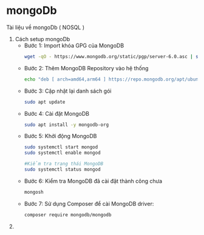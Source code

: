 # mongoDb
Tài liệu về mongoDb ( NOSQL )
1. Cách setup mongoDb
   - Bước 1: Import khóa GPG của MongoDB
      ```bash
      wget -qO - https://www.mongodb.org/static/pgp/server-6.0.asc | sudo apt-key add -
      
   - Bước 2: Thêm MongoDB Repository vào hệ thống
      ```bash
      echo "deb [ arch=amd64,arm64 ] https://repo.mongodb.org/apt/ubuntu $(lsb_release -cs)/mongodb-org/6.0 multiverse" | sudo tee /etc/apt/sources.list.d/mongodb-org-6.0.list

   - Bước 3: Cập nhật lại danh sách gói
       ```bash
       sudo apt update
   - Bước 4: Cài đặt MongoDB
       ```bash
       sudo apt install -y mongodb-org
   - Bước 5: Khởi động MongoDB
       ```bash
      sudo systemctl start mongod
      sudo systemctl enable mongod

     #Kiểm tra trạng thái MongoDB
      sudo systemctl status mongod
      ```
   - Bước 6: Kiểm tra MongoDB đã cài đặt thành công chưa
       ```bash
       mongosh

   - Bước 7: Sử dụng Composer để cài MongoDB driver:
        ```bash
        composer require mongodb/mongodb
3. 
